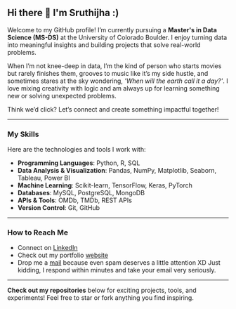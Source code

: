 ## Hi there 👋 I'm Sruthijha :)

Welcome to my GitHub profile! I’m currently pursuing a **Master's in Data Science (MS-DS)** at the University of Colorado Boulder. I enjoy turning data into meaningful insights and building projects that solve real-world problems.

When I’m not knee-deep in data, I’m the kind of person who starts movies but rarely finishes them, grooves to music like it’s my side hustle, and sometimes stares at the sky wondering, *'When will the earth call it a day?'*. I love mixing creativity with logic and am always up for learning something new or solving unexpected problems.

Think we’d click? Let’s connect and create something impactful together!

---

### My Skills
Here are the technologies and tools I work with:
- **Programming Languages**: Python, R, SQL
- **Data Analysis & Visualization**: Pandas, NumPy, Matplotlib, Seaborn, Tableau, Power BI
- **Machine Learning**: Scikit-learn, TensorFlow, Keras, PyTorch
- **Databases**: MySQL, PostgreSQL, MongoDB
- **APIs & Tools**: OMDb, TMDb, REST APIs
- **Version Control**: Git, GitHub

------

### How to Reach Me
- Connect on [LinkedIn](https://www.linkedin.com/in/sruthijha/) 
- Check out my portfolio [website](https://github.com)
- Drop me a [mail](sruthipagolu@gmail.com) because even spam deserves a little attention XD Just kidding, I respond within minutes and take your email very seriously.

---

**Check out my repositories** below for exciting projects, tools, and experiments! Feel free to star or fork anything you find inspiring.
